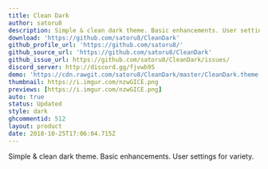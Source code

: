 ```yaml
---
title: Clean Dark
author: satoru8
description: Simple & clean dark theme. Basic enhancements. User settings for variety.
download: 'https://github.com/satoru8/CleanDark'
github_profile_url: 'https://github.com/satoru8/'
github_source_url: 'https://github.com/satoru8/CleanDark'
github_issue_url: https://github.com/satoru8/CleanDark/issues/
discord_server: http://discord.gg/fjvwb95
demo: 'https://cdn.rawgit.com/satoru8/CleanDark/master/CleanDark.theme.css'
thumbnail: https://i.imgur.com/nzwGICE.png
previews: [https://i.imgur.com/nzwGICE.png]
auto: true
status: Updated
style: dark
ghcommentid: 512
layout: product
date: 2018-10-25T17:06:04.715Z
---
```

Simple & clean dark theme. Basic enhancements. User settings for variety.